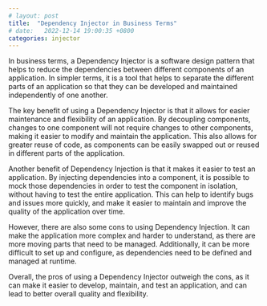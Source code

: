 ```yaml
---
# layout: post
title:  "Dependency Injector in Business Terms"
# date:   2022-12-14 19:00:35 +0800
categories: injector
---
```


In business terms, a Dependency Injector is a software design pattern that helps to reduce the dependencies between different components of an application. In simpler terms, it is a tool that helps to separate the different parts of an application so that they can be developed and maintained independently of one another.

The key benefit of using a Dependency Injector is that it allows for easier maintenance and flexibility of an application. By decoupling components, changes to one component will not require changes to other components, making it easier to modify and maintain the application. This also allows for greater reuse of code, as components can be easily swapped out or reused in different parts of the application.

Another benefit of Dependency Injection is that it makes it easier to test an application. By injecting dependencies into a component, it is possible to mock those dependencies in order to test the component in isolation, without having to test the entire application. This can help to identify bugs and issues more quickly, and make it easier to maintain and improve the quality of the application over time.

However, there are also some cons to using Dependency Injection. It can make the application more complex and harder to understand, as there are more moving parts that need to be managed. Additionally, it can be more difficult to set up and configure, as dependencies need to be defined and managed at runtime.

Overall, the pros of using a Dependency Injector outweigh the cons, as it can make it easier to develop, maintain, and test an application, and can lead to better overall quality and flexibility.
